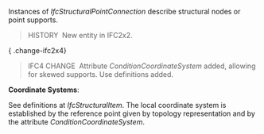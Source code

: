 Instances of _IfcStructuralPointConnection_ describe structural nodes or point supports.

> HISTORY&nbsp; New entity in IFC2x2.

{ .change-ifc2x4}
> IFC4 CHANGE&nbsp; Attribute _ConditionCoordinateSystem_ added, allowing for skewed supports. Use definitions added.

****Coordinate Systems****:

See definitions at _IfcStructuralItem_. The local coordinate system is established by the reference point given by topology representation and by the attribute _ConditionCoordinateSystem_.